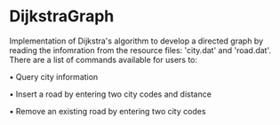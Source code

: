 # DijkstraGraph
Implementation of Dijkstra's algorithm to develop a directed graph by reading the infomration from the resource files: 'city.dat' and 'road.dat'. There are a list of commands available for users to:

• Query city information

• Insert a road by entering two city codes and distance

• Remove an existing road by entering two city codes
